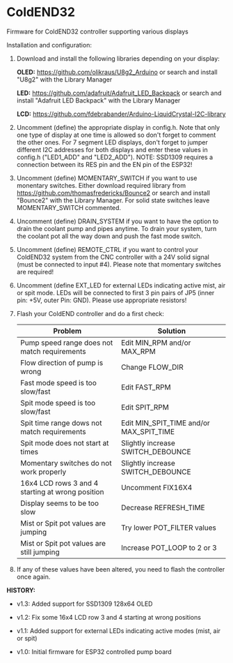 # ColdEND32
Firmware for ColdEND32 controller supporting various displays

Installation and configuration:

1) Download and install the following libraries depending on your display:

   **OLED:**
   https://github.com/olikraus/U8g2_Arduino
   or search and install "U8g2" with the Library Manager

   **LED:**
   https://github.com/adafruit/Adafruit_LED_Backpack
   or search and install "Adafruit LED Backpack" with the Library Manager

   **LCD:**
   https://github.com/fdebrabander/Arduino-LiquidCrystal-I2C-library

2) Uncomment (define) the appropriate display in config.h. Note that only one type of
   display at one time is allowed so don't forget to comment the other ones.
   For 7 segment LED displays, don't forget to jumper different I2C addresses for both
   displays and enter these values in config.h ("LED1_ADD" and "LED2_ADD").
   NOTE: SSD1309 requires a connection between its RES pin and the EN pin of the ESP32!

3) Uncomment (define) MOMENTARY_SWITCH if you want to use monentary switches.
   Either download required library from https://github.com/thomasfredericks/Bounce2
   or search and install "Bounce2" with the Library Manager.
   For solid state switches leave MOMENTARY_SWITCH commented.

4) Uncomment (define) DRAIN_SYSTEM if you want to have the option to drain the coolant
   pump and pipes anytime. To drain your system, turn the coolant pot all the way down
   and push the fast mode switch.

5) Uncomment (define) REMOTE_CTRL if you want to control your ColdEND32 system from the
   CNC controller with a 24V solid signal (must be connected to input #4). Please note
   that momentary switches are required!

6) Uncomment (define EXT_LED for external LEDs indicating active mist, air or spit mode.
   LEDs will be connected to first 3 pin pairs of JP5 (inner pin: +5V, outer Pin: GND).
   Please use appropriate resistors!

7) Flash your ColdEND controller and do a first check:

   Problem                                           | Solution
   --------------------------------------------------|-----------
   Pump speed range does not match requirements      | Edit MIN_RPM and/or MAX_RPM
   Flow direction of pump is wrong                   | Change FLOW_DIR
   Fast mode speed is too slow/fast                  | Edit FAST_RPM
   Spit mode speed is too slow/fast                  | Edit SPIT_RPM
   Spit time range dows not match requirements       | Edit MIN_SPIT_TIME and/or MAX_SPIT_TIME
   Spit mode does not start at times                 | Slightly increase SWITCH_DEBOUNCE
   Momentary switches do not work properly           | Slightly increase SWITCH_DEBOUNCE
   16x4 LCD rows 3 and 4 starting at wrong position  | Uncomment FIX16X4
   Display seems to be too slow                      | Decrease REFRESH_TIME
   Mist or Spit pot values are jumping               | Try lower POT_FILTER values
   Mist or Spit pot values are still jumping         | Increase POT_LOOP to 2 or 3

8) If any of these values have been altered, you need to flash the controller once again.


**HISTORY:**

- v1.3: Added support for SSD1309 128x64 OLED

- v1.2: Fix some 16x4 LCD row 3 and 4 starting at wrong positions

- v1.1: Added support for external LEDs indicating active modes (mist, air or spit)

- v1.0: Initial firmware for ESP32 controlled pump board

